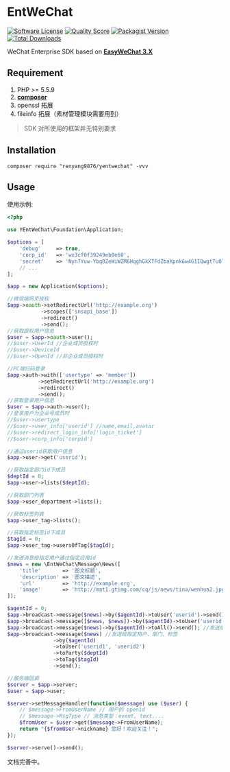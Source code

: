 # EntWeChat

[![Software License](https://img.shields.io/badge/license-MIT-brightgreen.svg?style=flat-square)](LICENSE)
[![Quality Score](https://img.shields.io/scrutinizer/g/freyo/entwechat.svg?style=flat-square)](https://scrutinizer-ci.com/g/freyo/entwechat)
[![Packagist Version](https://img.shields.io/packagist/v/freyo/entwechat.svg?style=flat-square)](https://packagist.org/packages/freyo/entwechat)
[![Total Downloads](https://img.shields.io/packagist/dt/freyo/entwechat.svg?style=flat-square)](https://packagist.org/packages/freyo/entwechat)

WeChat Enterprise SDK based on **[EasyWeChat 3.X](https://github.com/overtrue/wechat)**

## Requirement

1. PHP >= 5.5.9
2. **[composer](https://getcomposer.org/)**
3. openssl 拓展
4. fileinfo 拓展（素材管理模块需要用到）

> SDK 对所使用的框架并无特别要求

## Installation

```shell
composer require "renyang9876/yentwechat" -vvv
```

## Usage

使用示例:

```php
<?php

use YEntWeChat\Foundation\Application;

$options = [
    'debug'     => true,
    'corp_id'   => 'wx3cf0f39249eb0e60',
    'secret'    => 'Nyn7Yuw-YbqDZeWiWZM6HqghGkXTFdZbaXpnk6w4G1IQwgtTuOl_TN09ciwpQ-5X',
    // ...
];

$app = new Application($options);

//微信端网页授权
$app->oauth->setRedirectUrl('http://example.org')
           ->scopes(['snsapi_base'])
           ->redirect()
           ->send();
//获取授权用户信息
$user = $app->oauth->user();
//$user->UserId //企业成员授权时
//$user->DeviceId
//$user->OpenId //非企业成员授权时

//PC端扫码登录
$app->auth->with(['usertype' => 'member'])
          ->setRedirectUrl('http://example.org')
          ->redirect()
          ->send();
//获取登录用户信息
$user = $app->auth->user();
//登录用户为企业号成员时
//$user->usertype
//$user->user_info['userid'] //name,email,avatar
//$user->redirect_login_info['login_ticket']
//$user->corp_info['corpid']

//通过userid获取用户信息
$app->user->get('userid');

//获取指定部门id下成员
$deptId = 0;
$app->user->lists($deptId);

//获取部门列表
$app->user_department->lists();

//获取标签列表
$app->user_tag->lists();

//获取指定标签id下成员
$tagId = 0;
$app->user_tag->usersOfTag($tagId);

//发送消息给指定用户通过指定应用id
$news = new \EntWeChat\Message\News([
    'title'       => '图文标题',
    'description' => '图文描述',
    'url'         => 'http://example.org',
    'image'       => 'http://mat1.gtimg.com/cq/js/news/tina/wenhua2.jpg',
]);

$agentId = 0;
$app->broadcast->message($news)->by($agentId)->toUser('userid')->send(); //单图文
$app->broadcast->message([$news, $news])->by($agentId)->toUser('userid')->send(); //多图文
$app->broadcast->message($news)->by($agentId)->toAll()->send(); //发送给所有人
$app->broadcast->message($news) //发送给指定用户、部门、标签
               ->by($agentId)
               ->toUser('userid1', 'userid2')
               ->toParty($deptId)
               ->toTag($tagId)
               ->send();

//服务端回调
$server = $app->server;
$user = $app->user;

$server->setMessageHandler(function($message) use ($user) {
    // $message->FromUserName // 用户的 openid
    // $message->MsgType // 消息类型：event, text....
    $fromUser = $user->get($message->FromUserName);
    return "{$fromUser->nickname} 您好！欢迎关注！";
});

$server->serve()->send();
```

文档完善中。
